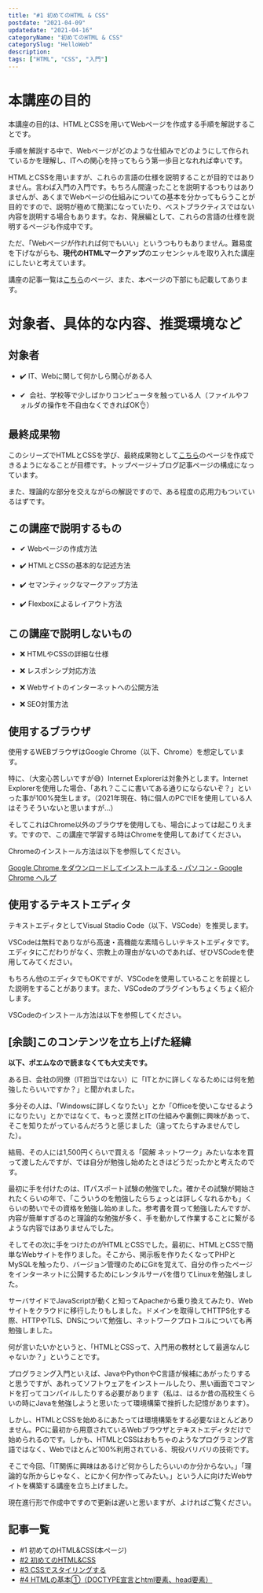 ```yaml
---
title: "#1 初めてのHTML & CSS"
postdate: "2021-04-09"
updatedate: "2021-04-16"
categoryName: "初めてのHTML & CSS"
categorySlug: "HelloWeb"
description: 
tags: ["HTML", "CSS", "入門"]
---
```


# 本講座の目的

本講座の目的は、HTMLとCSSを用いてWebページを作成する手順を解説することです。

手順を解説する中で、Webページがどのような仕組みでどのようにして作られているかを理解し、ITへの関心を持ってもらう第一歩目となれれば幸いです。

HTMLとCSSを用いますが、これらの言語の仕様を説明することが目的ではありません。言わば入門の入門です。もちろん間違ったことを説明するつもりはありませんが、あくまでWebページの仕組みについての基本を分かってもらうことが目的ですので、説明が極めて簡潔になっていたり、ベストプラクティスではない内容を説明する場合もあります。なお、発展編として、これらの言語の仕様を説明するページも作成中です。

ただ、「Webページが作れれば何でもいい」というつもりもありません。難易度を下げながらも、**現代のHTMLマークアップ**のエッセンシャルを取り入れた講座にしたいと考えています。

講座の記事一覧は[こちら](https://blog.toriwatari.work/category/HelloWeb/page/1/)のページ、また、本ページの下部にも記載してあります。

# 対象者、具体的な内容、推奨環境など

## 対象者

 - ✔️ IT、Webに関して何かしら関心がある人

 - ✔ ️ 会社、学校等で少しばかりコンピュータを触っている人（ファイルやフォルダの操作を不自由なくできればOK👌）

## 最終成果物

このシリーズでHTMLとCSSを学び、最終成果物として[こちら](http://potsunen.info/storehouse/GatsbyBlog/HelloWeb/SampleWebSite/)のページを作成できるようになることが目標です。トップページ＋ブログ記事ページの構成になっています。

また、理論的な部分を交えながらの解説ですので、ある程度の応用力もついているはずです。

## この講座で説明するもの

 - ✔ Webページの作成方法

 - ✔️ HTMLとCSSの基本的な記述方法

 - ✔️ セマンティックなマークアップ方法

 - ✔️ Flexboxによるレイアウト方法

## この講座で説明しないもの

 - ❌️ HTMLやCSSの詳細な仕様

 - ❌️ レスポンシブ対応方法

 - ❌️ Webサイトのインターネットへの公開方法

 - ❌️ SEO対策方法

## 使用するブラウザ

使用するWEBブラウザはGoogle Chrome（以下、Chrome）を想定しています。

特に、（大変心苦しいですが😅）Internet Explorerは対象外とします。Internet Explorerを使用した場合、「あれ？ここに書いてある通りにならないぞ？」といった事が100%発生します。（2021年現在、特に個人のPCでIEを使用している人はそうそういないと思いますが…）

そしてこれはChrome以外のブラウザを使用しても、場合によっては起こりえます。ですので、この講座で学習する時はChromeを使用してあげてください。

Chromeのインストール方法は以下を参照してください。

[Google Chrome をダウンロードしてインストールする - パソコン - Google Chrome ヘルプ](https://support.google.com/chrome/answer/95346?co=GENIE.Platform%3DDesktop&hl=ja)

## 使用するテキストエディタ

テキストエディタとしてVisual Stadio Code（以下、VSCode）を推奨します。

VSCodeは無料でありながら高速・高機能な素晴らしいテキストエディタです。エディタにこだわりがなく、宗教上の理由がないのであれば、ぜひVSCodeを使用してみてください。

もちろん他のエディタでもOKですが、VSCodeを使用していることを前提とした説明をすることがあります。また、VSCodeのプラグインもちょくちょく紹介します。

VSCodeのインストール方法は以下を参照してください。

## [余談]このコンテンツを立ち上げた経緯

**以下、ポエムなので読まなくても大丈夫です。**

ある日、会社の同僚（IT担当ではない）に「ITとかに詳しくなるためには何を勉強したらいいですか？」と聞かれました。

多分その人は、「Windowsに詳しくなりたい」とか「Officeを使いこなせるようになりたい」とかではなくて、もっと漠然とITの仕組みや裏側に興味があって、そこを知りたがっているんだろうと感じました（違ってたらすみませんでした）。

結局、その人には1,500円くらいで買える「図解 ネットワーク」みたいな本を買って渡したんですが、では自分が勉強し始めたときはどうだったかと考えたのです。

最初に手を付けたのは、ITパスポート試験の勉強でした。確かその試験が開始されたくらいの年で、「こういうのを勉強したらちょっとは詳しくなれるかも」くらいの勢いでその資格を勉強し始めました。参考書を買って勉強したんですが、内容が簡単すぎるのと理論的な勉強が多く、手を動かして作業することに繋がるような内容ではありませんでした。

そしてその次に手をつけたのがHTMLとCSSでした。最初に、HTMLとCSSで簡単なWebサイトを作りました。そこから、掲示板を作りたくなってPHPとMySQLを触ったり、バージョン管理のためにGitを覚えて、自分の作ったページをインターネットに公開するためにレンタルサーバを借りてLinuxを勉強しました。

サーバサイドでJavaScriptが動くと知ってApacheから乗り換えてみたり、Webサイトをクラウドに移行したりもしました。ドメインを取得してHTTPS化する際、HTTPやTLS、DNSについて勉強し、ネットワークプロトコルについても再勉強しました。

何が言いたいかというと、「HTMLとCSSって、入門用の教材として最適なんじゃないか？」ということです。

プログラミング入門といえば、JavaやPythonやC言語が候補にあがったりすると思うですが、あれってソフトウェアをインストールしたり、黒い画面でコマンドを打ってコンパイルしたりする必要があります（私は、はるか昔の高校生くらいの時にJavaを勉強しようと思いたって環境構築で挫折した記憶があります）。

しかし、HTMLとCSSを始めるにあたっては環境構築をする必要なほとんどありません。PCに最初から用意されているWebブラウザとテキストエディタだけで始められるのです。しかも、HTMLとCSSはおもちゃのようなプログラミング言語ではなく、Webでほとんど100%利用されている、現役バリバリの技術です。

そこで今回、「IT関係に興味はあるけど何からしたらいいのか分からない。」「理論的な所からじゃなく、とにかく何か作ってみたい。」という人に向けたWebサイトを構築する講座を立ち上げました。

現在進行形で作成中ですので更新は遅いと思いますが、よければご覧ください。

## 記事一覧

- \#1 初めてのHTML&CSS(本ページ)
- [#2 初めてのHTML&CSS](/HelloWeb/02)
- [#3 CSSでスタイリングする](/HelloWeb/03)
- [#4 HTMLの基本①（DOCTYPE宣言とhtml要素、head要素）](/HelloWeb/04)

